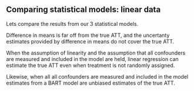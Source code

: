 ## Comparing statistical models: linear data

Lets compare the results from our 3 statistical models. 

Difference in means is far off from the true ATT, and the uncertanty estimates provided by difference in means do not cover the true ATT. 

When the assumption of linearity and the assumption that all confounders are measured and included in the model are held, linear regression can estimate the true ATT even when treatment is not randomly assigned. 

Likewise, when all all confounders are measured and included in the model estimates from a BART model are unbiased estimates of the true ATT. 

